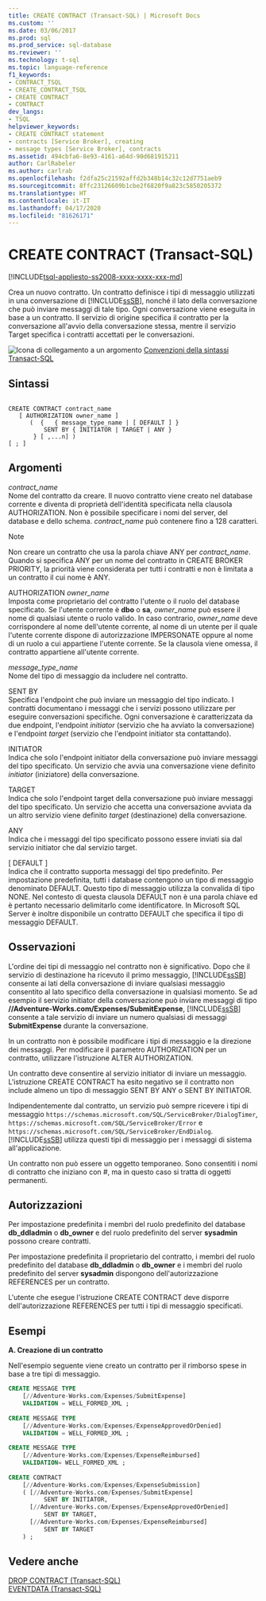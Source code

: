 ```yaml
---
title: CREATE CONTRACT (Transact-SQL) | Microsoft Docs
ms.custom: ''
ms.date: 03/06/2017
ms.prod: sql
ms.prod_service: sql-database
ms.reviewer: ''
ms.technology: t-sql
ms.topic: language-reference
f1_keywords:
- CONTRACT_TSQL
- CREATE_CONTRACT_TSQL
- CREATE CONTRACT
- CONTRACT
dev_langs:
- TSQL
helpviewer_keywords:
- CREATE CONTRACT statement
- contracts [Service Broker], creating
- message types [Service Broker], contracts
ms.assetid: 494cbfa6-8e93-4161-a64d-90d681915211
author: CarlRabeler
ms.author: carlrab
ms.openlocfilehash: f2dfa25c21592affd2b348b14c32c12d7751aeb9
ms.sourcegitcommit: 8ffc23126609b1cbe2f6820f9a823c5850205372
ms.translationtype: HT
ms.contentlocale: it-IT
ms.lasthandoff: 04/17/2020
ms.locfileid: "81626171"
---
```

# <a name="create-contract-transact-sql"></a>CREATE CONTRACT (Transact-SQL)
[!INCLUDE[tsql-appliesto-ss2008-xxxx-xxxx-xxx-md](../../includes/tsql-appliesto-ss2008-xxxx-xxxx-xxx-md.md)]

  Crea un nuovo contratto. Un contratto definisce i tipi di messaggio utilizzati in una conversazione di [!INCLUDE[ssSB](../../includes/sssb-md.md)], nonché il lato della conversazione che può inviare messaggi di tale tipo. Ogni conversazione viene eseguita in base a un contratto. Il servizio di origine specifica il contratto per la conversazione all'avvio della conversazione stessa, mentre il servizio Target specifica i contratti accettati per le conversazioni.  
  
 ![Icona di collegamento a un argomento](../../database-engine/configure-windows/media/topic-link.gif "Icona di collegamento a un argomento") [Convenzioni della sintassi Transact-SQL](../../t-sql/language-elements/transact-sql-syntax-conventions-transact-sql.md)  
  
## <a name="syntax"></a>Sintassi  
  
```syntaxsql
  
CREATE CONTRACT contract_name  
   [ AUTHORIZATION owner_name ]  
      (  {   { message_type_name | [ DEFAULT ] }  
          SENT BY { INITIATOR | TARGET | ANY }   
       } [ ,...n] )   
[ ; ]  
```  
  
## <a name="arguments"></a>Argomenti  
 *contract_name*  
 Nome del contratto da creare. Il nuovo contratto viene creato nel database corrente e diventa di proprietà dell'identità specificata nella clausola AUTHORIZATION. Non è possibile specificare i nomi del server, del database e dello schema. *contract_name* può contenere fino a 128 caratteri.  
  
> [!NOTE]  
>  Non creare un contratto che usa la parola chiave ANY per *contract_name*. Quando si specifica ANY per un nome del contratto in CREATE BROKER PRIORITY, la priorità viene considerata per tutti i contratti e non è limitata a un contratto il cui nome è ANY.  
  
 AUTHORIZATION *owner_name*  
 Imposta come proprietario del contratto l'utente o il ruolo del database specificato. Se l'utente corrente è **dbo** o **sa**, *owner_name* può essere il nome di qualsiasi utente o ruolo valido. In caso contrario, *owner_name* deve corrispondere al nome dell'utente corrente, al nome di un utente per il quale l'utente corrente dispone di autorizzazione IMPERSONATE oppure al nome di un ruolo a cui appartiene l'utente corrente. Se la clausola viene omessa, il contratto appartiene all'utente corrente.  
  
 *message_type_name*  
 Nome del tipo di messaggio da includere nel contratto.  
  
 SENT BY  
 Specifica l'endpoint che può inviare un messaggio del tipo indicato. I contratti documentano i messaggi che i servizi possono utilizzare per eseguire conversazioni specifiche. Ogni conversazione è caratterizzata da due endpoint, l'endpoint *initiator* (servizio che ha avviato la conversazione) e l'endpoint *target* (servizio che l'endpoint initiator sta contattando).  
  
 INITIATOR  
 Indica che solo l'endpoint initiator della conversazione può inviare messaggi del tipo specificato. Un servizio che avvia una conversazione viene definito *initiator* (iniziatore) della conversazione.  
  
 TARGET  
 Indica che solo l'endpoint target della conversazione può inviare messaggi del tipo specificato. Un servizio che accetta una conversazione avviata da un altro servizio viene definito *target* (destinazione) della conversazione.  
  
 ANY  
 Indica che i messaggi del tipo specificato possono essere inviati sia dal servizio initiator che dal servizio target.  
  
 [ DEFAULT ]  
 Indica che il contratto supporta messaggi del tipo predefinito. Per impostazione predefinita, tutti i database contengono un tipo di messaggio denominato DEFAULT. Questo tipo di messaggio utilizza la convalida di tipo NONE. Nel contesto di questa clausola DEFAULT non è una parola chiave ed è pertanto necessario delimitarlo come identificatore. In Microsoft SQL Server è inoltre disponibile un contratto DEFAULT che specifica il tipo di messaggio DEFAULT.  
  
## <a name="remarks"></a>Osservazioni  
 L'ordine dei tipi di messaggio nel contratto non è significativo. Dopo che il servizio di destinazione ha ricevuto il primo messaggio, [!INCLUDE[ssSB](../../includes/sssb-md.md)] consente ai lati della conversazione di inviare qualsiasi messaggio consentito al lato specifico della conversazione in qualsiasi momento. Se ad esempio il servizio initiator della conversazione può inviare messaggi di tipo **//Adventure-Works.com/Expenses/SubmitExpense**, [!INCLUDE[ssSB](../../includes/sssb-md.md)] consente a tale servizio di inviare un numero qualsiasi di messaggi **SubmitExpense** durante la conversazione.  
  
 In un contratto non è possibile modificare i tipi di messaggio e la direzione dei messaggi. Per modificare il parametro AUTHORIZATION per un contratto, utilizzare l'istruzione ALTER AUTHORIZATION.  
  
 Un contratto deve consentire al servizio initiator di inviare un messaggio. L'istruzione CREATE CONTRACT ha esito negativo se il contratto non include almeno un tipo di messaggio SENT BY ANY o SENT BY INITIATOR.  
  
 Indipendentemente dal contratto, un servizio può sempre ricevere i tipi di messaggio `https://schemas.microsoft.com/SQL/ServiceBroker/DialogTimer`, `https://schemas.microsoft.com/SQL/ServiceBroker/Error` e `https://schemas.microsoft.com/SQL/ServiceBroker/EndDialog`. [!INCLUDE[ssSB](../../includes/sssb-md.md)] utilizza questi tipi di messaggio per i messaggi di sistema all'applicazione.  
  
 Un contratto non può essere un oggetto temporaneo. Sono consentiti i nomi di contratto che iniziano con #, ma in questo caso si tratta di oggetti permanenti.  
  
## <a name="permissions"></a>Autorizzazioni  
 Per impostazione predefinita i membri del ruolo predefinito del database **db_ddladmin** o **db_owner** e del ruolo predefinito del server **sysadmin** possono creare contratti.  
  
 Per impostazione predefinita il proprietario del contratto, i membri del ruolo predefinito del database **db_ddladmin** o **db_owner** e i membri del ruolo predefinito del server **sysadmin** dispongono dell'autorizzazione REFERENCES per un contratto.  
  
 L'utente che esegue l'istruzione CREATE CONTRACT deve disporre dell'autorizzazione REFERENCES per tutti i tipi di messaggio specificati.  
  
## <a name="examples"></a>Esempi  
 **A. Creazione di un contratto**  
  
 Nell'esempio seguente viene creato un contratto per il rimborso spese in base a tre tipi di messaggio.  
  
```sql  
CREATE MESSAGE TYPE  
    [//Adventure-Works.com/Expenses/SubmitExpense]           
    VALIDATION = WELL_FORMED_XML ;           
  
CREATE MESSAGE TYPE  
    [//Adventure-Works.com/Expenses/ExpenseApprovedOrDenied]           
    VALIDATION = WELL_FORMED_XML ;           
  
CREATE MESSAGE TYPE           
    [//Adventure-Works.com/Expenses/ExpenseReimbursed]           
    VALIDATION= WELL_FORMED_XML ;           
  
CREATE CONTRACT            
    [//Adventure-Works.com/Expenses/ExpenseSubmission]           
    ( [//Adventure-Works.com/Expenses/SubmitExpense]           
          SENT BY INITIATOR,           
      [//Adventure-Works.com/Expenses/ExpenseApprovedOrDenied]           
          SENT BY TARGET,           
      [//Adventure-Works.com/Expenses/ExpenseReimbursed]           
          SENT BY TARGET           
    ) ;  
```  
  
## <a name="see-also"></a>Vedere anche  
 [DROP CONTRACT &#40;Transact-SQL&#41;](../../t-sql/statements/drop-contract-transact-sql.md)   
 [EVENTDATA &#40;Transact-SQL&#41;](../../t-sql/functions/eventdata-transact-sql.md)  
  
  
